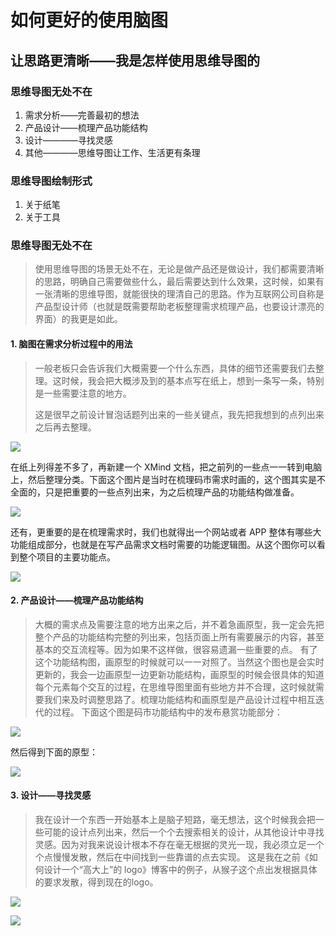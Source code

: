 
# 如何更好的使用脑图


## 让思路更清晰——我是怎样使用思维导图的

### 思维导图无处不在

1. 需求分析——完善最初的想法
2. 产品设计——梳理产品功能结构
3. 设计————寻找灵感
4. 其他————思维导图让工作、生活更有条理

### 思维导图绘制形式

1. 关于纸笔
2. 关于工具


### 思维导图无处不在

> 使用思维导图的场景无处不在，无论是做产品还是做设计，我们都需要清晰的思路，明确自己需要做些什么，最后需要达到什么效果，这时候，如果有一张清晰的思维导图，就能很快的理清自己的思路。作为互联网公司自称是产品型设计师（也就是既需要帮助老板整理需求梳理产品，也要设计漂亮的界面）的我更是如此。  


#### 1. 脑图在需求分析过程中的用法

> 一般老板只会告诉我们大概需要一个什么东西，具体的细节还需要我们去整理。这时候，我会把大概涉及到的基本点写在纸上，想到一条写一条，特别是一些需要注意的地方。  
>   
> 这是很早之前设计冒泡话题列出来的一些关键点，我先把我想到的点列出来之后再去整理。  

![](https://dn-coding-net-production-pp.qbox.me/12da59fe-f63b-4708-88b4-16e32ae84c0a.jpeg)

在纸上列得差不多了，再新建一个 XMind 文档，把之前列的一些点一一转到电脑上，然后整理分类。下面这个图片是当时在梳理码市需求时画的，这个图其实是不全面的，只是把重要的一些点列出来，为之后梳理产品的功能结构做准备。

![](https://dn-coding-net-production-pp.qbox.me/fa34c949-b36d-4c86-a1be-a6f6c5459f3e.png)

还有，更重要的是在梳理需求时，我们也就得出一个网站或者 APP 整体有哪些大功能组成部分，也就是在写产品需求文档时需要的功能逻辑图。从这个图你可以看到整个项目的主要功能点。

![](https://dn-coding-net-production-pp.qbox.me/535567ad-e51f-43b9-aa66-8b98fc719dc6.png)

#### 2. 产品设计——梳理产品功能结构

> 大概的需求点及需要注意的地方出来之后，并不着急画原型，我一定会先把整个产品的功能结构完整的列出来，包括页面上所有需要展示的内容，甚至基本的交互流程等。因为如果不这样做，很容易遗漏一些重要的点。
> 有了这个功能结构图，画原型的时候就可以一一对照了。当然这个图也是会实时更新的，我会一边画原型一边更新功能结构，画原型的时候会很具体的知道每个元素每个交互的过程，在思维导图里面有些地方并不合理，这时候就需要我们来及时调整思路了。梳理功能结构和画原型是产品设计过程中相互迭代的过程。
> 下面这个图是码市功能结构中的发布悬赏功能部分：

![](https://dn-coding-net-production-pp.qbox.me/4b1d61b9-c558-4afc-9aed-54dd47b440be.png)

然后得到下面的原型：

![](https://dn-coding-net-production-pp.qbox.me/eb4feccf-3514-41ac-b4de-222db74ef1d9.png)

#### 3. 设计——寻找灵感

> 我在设计一个东西一开始基本上是脑子短路，毫无想法，这个时候我会把一些可能的设计点列出来，然后一个个去搜索相关的设计，从其他设计中寻找灵感。因为对我来说设计根本不存在毫无根据的灵光一现，我必须立足一个个点慢慢发散，然后在中间找到一些靠谱的点去实现。
> 这是我在之前《如何设计一个“高大上”的 logo》博客中的例子，从猴子这个点出发根据具体的要求发散，得到现在的logo。

![](https://dn-coding-net-production-pp.qbox.me/87fe3eb7-ac77-451a-944b-641d71fa5e3a.png)

![](https://dn-coding-net-production-pp.qbox.me/c7bfc73c-ee6c-42ab-b8fd-3410c7a22200.png)



